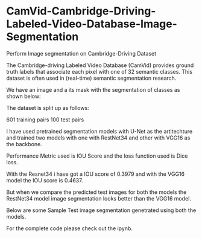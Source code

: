 # CamVid-Cambridge-Driving-Labeled-Video-Database-Image-Segmentation
Perform Image segmentation on Cambridge-Driving Dataset

The Cambridge-driving Labeled Video Database (CamVid) provides ground truth labels that associate each pixel with one of 32 semantic classes. This dataset is often used in (real-time) semantic segmentation research.

We have an image and a its mask with the segmentation of classes as shown below:



The dataset is split up as follows:

601 training pairs
100 test pairs

I have used pretrained segmentation models with U-Net as the artitechture and trained two models with one with RestNet34 and other with VGG16 as the backbone.

Performance Metric used is IOU Score and the loss function used is Dice loss.

With the Resnet34 i have got a IOU score of 0.3979 and with the VGG16 model the IOU score is 0.4637.

But when we compare the predicted test images for both the models the RestNet34 model image segmentation looks better than the VGG16 model.

Below are some Sample Test image segmentation genetrated using both the models.







For the complete code please check out the ipynb.

